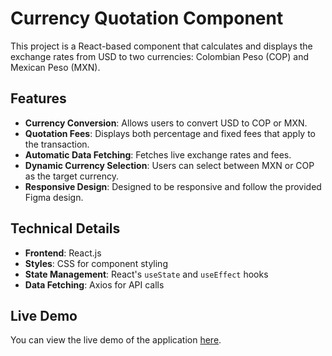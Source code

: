 
# Currency Quotation Component

This project is a React-based component that calculates and displays the exchange rates from USD to two currencies: Colombian Peso (COP) and Mexican Peso (MXN).

## Features

- **Currency Conversion**: Allows users to convert USD to COP or MXN.
- **Quotation Fees**: Displays both percentage and fixed fees that apply to the transaction.
- **Automatic Data Fetching**: Fetches live exchange rates and fees.
- **Dynamic Currency Selection**: Users can select between MXN or COP as the target currency.
- **Responsive Design**: Designed to be responsive and follow the provided Figma design.

## Technical Details

- **Frontend**: React.js
- **Styles**: CSS for component styling
- **State Management**: React's `useState` and `useEffect` hooks
- **Data Fetching**: Axios for API calls

## Live Demo

You can view the live demo of the application [here](https://damar-marin.github.io/balam-challenge/).
